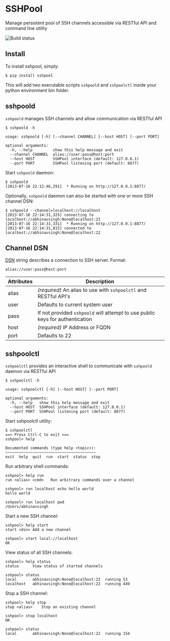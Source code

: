 SSHPool
=======

Manage persistent pool of SSH channels accessible via RESTful API and command line utility

![Build status](https://api.travis-ci.org/abhinavsingh/sshpool.png)

Install
-------

To install sshpool, simply:

    $ pip install sshpool

This will add two executable scripts `sshpoold` and `sshpoolctl` inside your python environment bin folder.

sshpoold
--------

`sshpoold` manages SSH channels and allow communication via RESTful API

    $ sshpoold -h
    
    usage: sshpoold [-h] [--channel CHANNEL] [--host HOST] [--port PORT]
    
    optional arguments:
      -h, --help         show this help message and exit
      --channel CHANNEL  alias://user:pass@host:port
      --host HOST        SSHPool interface (default: 127.0.0.1)
      --port PORT        SSHPool listening port (default: 8877)

Start `sshpoold` daemon:

    $ sshpoold
    [2013-07-16 22:12:46,291]  * Running on http://127.0.0.1:8877/

Optionally, `sshpoold` daemon can also be started with one or more SSH channel DSN:

    $ sshpoold --channel=localhost://localhost
    [2013-07-16 22:14:31,325] connecting to localhost://abhinavsingh:None@localhost:22
    [2013-07-16 22:14:31,331]  * Running on http://127.0.0.1:8877/
    [2013-07-16 22:14:31,815] connected to localhost://abhinavsingh:None@localhost:22

Channel DSN
-----------

[DSN](http://en.wikipedia.org/wiki/Data_source_name) string describes a connection to SSH server. Format:

    alias://user:pass@host:port

Attributes | Description
--- | ---
alias | *(required)* An alias to use with `sshpoolctl` and RESTful API's
user | Defaults to current system user
pass | If not provided `sshpoold` will attempt to use public keys for authentication
host | *(required)* IP Address or FQDN
port | Defaults to 22

sshpoolctl
----------

`sshpoolctl` provides an interactive shell to communicate with `sshpoold` daemon via RESTful API

    $ sshpoolctl -h
    
    usage: sshpoolctl [-h] [--host HOST] [--port PORT]
    
    optional arguments:
      -h, --help   show this help message and exit
      --host HOST  SSHPool interface (default: 127.0.0.1)
      --port PORT  SSHPool listening port (default: 8877)

Start sshpoolctl utility:

    $ sshpoolctl 
    ==> Press Ctrl-C to exit <==
    sshpool> help
    
    Documented commands (type help <topic>):
    ~~~~~~~~~~~~~~~~~~~~~~~~~~~~~~~~~~~~~~~~
    exit  help  quit  run  start  status  stop

Run arbitrary shell commands:
    
    sshpool> help run
    run <alias> <cmd>   Run arbitrary commands over a channel
    
    sshpool> run localhost echo hello world
    hello world
    
    sshpool> run localhost pwd
    /Users/abhinavsingh

Start a new SSH channel:

    sshpool> help start
    start <dsn> Add a new channel
    
    sshpool> start local://localhost
    OK

View status of all SSH channels:

    sshpool> help status
    status      View status of started channels
    
    sshpool> status
    local       abhinavsingh:None@localhost:22  running 53
    localhost   abhinavsingh:None@localhost:22  running 449

Stop a SSH channel:

    sshpool> help stop
    stop <alias>    Stop an existing channel
    
    sshpool> stop localhost
    OK
    
    sshpool> status
    local       abhinavsingh:None@localhost:22  running 154

